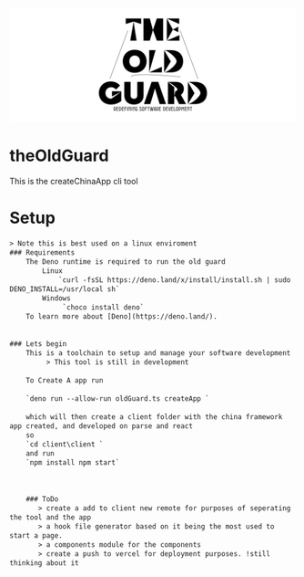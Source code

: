 ![The Old Guard Logo](banner.png)
# theOldGuard
This is the createChinaApp cli tool

# Setup
    > Note this is best used on a linux enviroment
    ### Requirements 
        The Deno runtime is required to run the old guard
            Linux
                `curl -fsSL https://deno.land/x/install/install.sh | sudo DENO_INSTALL=/usr/local sh`
            Windows
                 `choco install deno`
        To learn more about [Deno](https://deno.land/).   


    ### Lets begin
        This is a toolchain to setup and manage your software development
             > This tool is still in development
        
        To Create A app run
        
        `deno run --allow-run oldGuard.ts createApp `

        which will then create a client folder with the china framework app created, and developed on parse and react
        so
        `cd client\client `
        and run
        `npm install npm start`



        ### ToDo
           > create a add to client new remote for purposes of seperating the tool and the app
           > a hook file generator based on it being the most used to start a page.
           > a components module for the components
           > create a push to vercel for deployment purposes. !still thinking about it 
